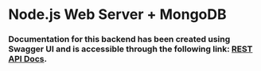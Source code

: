 # Node.js Web Server + MongoDB

### Documentation for this backend has been created using Swagger UI and is accessible through the following link: <a href="https://www.web4you.space/api/docs/" target="_blank">REST API Docs</a>.
